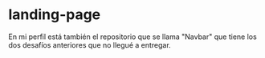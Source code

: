 # landing-page
En mi perfil está también el repositorio que se llama "Navbar" que tiene los dos desafíos anteriores que no llegué a entregar.
